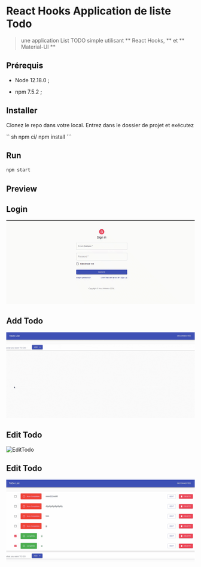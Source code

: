 # React Hooks Application de liste Todo
> une application List TODO simple utilisant ** React Hooks,  ** et ** Material-UI **

## Prérequis

- Node 12.18.0 ;

- npm 7.5.2 ;

## Installer
Clonez le repo   dans votre local. Entrez dans le dossier de  projet et exécutez

`` sh 
npm ci/ npm install ```

## Run 

```sh
npm start
```

## Preview
   ## Login
   
![TodoLOgin](Login-Logout.gif)

  ## Add Todo
![AddTodo](AddTodo.gif)

## Edit Todo
![EditTodo](EditTodo.gif)

## Edit Todo
![EditTodo](DeletTodo.gif)

